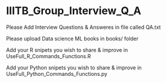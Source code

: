 # IIITB_Group_Interview_Q_A

Please Add Interview Questions & Answeres in file called QA.txt

Please upload Data science ML books in books/ folder

Add your R snipets you wish to share & improve in UseFull_R_Commands_Functions.R

Add your Python snipets you wish to share & improve in UseFull_Python_Commands_Functions.py

